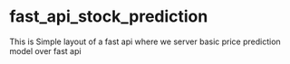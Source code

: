 # fast_api_stock_prediction
This is Simple layout of a fast api where we server basic price prediction model over fast api 
